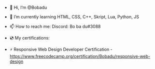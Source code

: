 - 👋 Hi, I’m @Bobadu
- 🌱 I’m currently learning HTML, CSS, C++, Skript, Lua, Python, JS
- 📫 How to reach me: Discord: Bo ba du#3088

- 💿 My certifications:
- ⚡ Responsive Web Design Developer Certification - https://www.freecodecamp.org/certification/Bobadu/responsive-web-design
